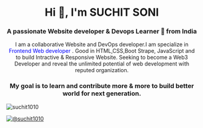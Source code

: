 <h1 align="center">Hi 👋, I'm SUCHIT SONI</h1>
<h3 align="center">A passionate Website developer & Devops Learner 🐳  from India</h3>

<div align="center">
I am a collaborative Website and DevOps developer.I am specialize in <span style="color:blue;"> Frontend Web developer </span>. Good in HTML,CSS,Boot Strape, JavaScript and to build Intractive & Responsive Website. Seeking to become a Web3 Developer and reveal the unlimited potential of web development with reputed organization. 

### My goal is to learn and contribute more & more to build better world for next generation.
</div>


<!-- ![RahulYoutube01](https://user-images.githubusercontent.com/101723031/187357459-4676f439-31c3-4b09-a82a-709f07e1e15f.png)

 -->
<p align="left"> 
  <img src="https://komarev.com/ghpvc/?username=suchit1010&label=Profile%20views&color=0e75b6&style=flat" alt="suchit1010" /> 
</p>

<p align="left"> <a href="https://twitter.com/@suchit1010" target="blank"><img src="https://img.shields.io/twitter/follow/suchit1010?logo=twitter&style=for-the-badge" alt="@suchit1010" /></a> </p>
